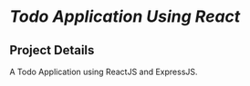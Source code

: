 # *Todo Application Using React*

## Project Details

A Todo Application using ReactJS and ExpressJS.
